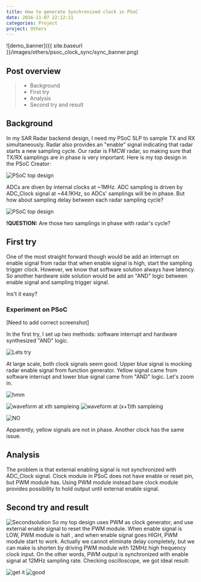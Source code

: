```yaml
---
title: How to generate Synchronized clock in PSoC
date: 2016-11-07 22:12:11
categories: Project
project: Others
---
```


![demo_banner]({{ site.baseurl }}/images/others/psoc_clock_sync/sync_banner.png)

## Post overview
>* Background
>* First try
>* Analysis
>* Second try and result


## Background
In my SAR Radar backend design, I need my PSoC 5LP to sample TX and RX simultaneously. Radar also provides an "enable" signal indicating that radar starts a new sampling cycle. Our radar is FMCW radar, so making sure that TX/RX samplings are in phase is very important. Here is my top design in the PSoC Creator:

![PSoC top design]({{site.baseurl}}/images/others/psoc_clock_sync/psoc_requirement.png)

ADCs are diven by internal clocks at ~1MHz.
ADC sampling is driven by ADC_Clock signal at ~44.1KHz, so ADCs' samplings will be in phase.
But how about sampling delay between each radar sampling cycle?

![PSoC top design]({{site.baseurl}}/images/others/psoc_clock_sync/waveform.png)

**!QUESTION:** Are those two samplings in phase with radar's cycle?

## First try
 
One of the most straight forward though would be add an interrupt on enable signal from radar that when enable signal is high, start the sampling trigger clock. However, we know that software solution always have latency. So another hardware side solution would be add an "AND" logic between enable signal and sampling trigger signal.

Ins't it easy?



### Experiment on PSoC
[Need to add correct screenshot]

In the first try, I set up two methods: software interrupt and hardware synthesized "AND" logic.

![Lets try]({{site.baseurl}}/images/others/psoc_clock_sync/large_scale.png)

At large scale, both clock signals seem good. Upper blue signal is mocking radar enable signal from function generator. Yellow signal came from software interrupt and lower blue signal came from "AND" logic. Let's zoom in.

![hmm]({{site.baseurl}}/images/others/psoc_clock_sync/question.png)

![waveform at xth sampleing]({{site.baseurl}}/images/others/psoc_clock_sync/middle_1.png)
![waveform at (x+1)th sampleing]({{site.baseurl}}/images/others/psoc_clock_sync/middle_2.png)

![NO]({{site.baseurl}}/images/others/psoc_clock_sync/damn.png)

Apparently, yellow signals are not in phase. Another clock has the same issue.

## Analysis
The problem is that external enabling signal is not synchronized with ADC_Clock signal. Clock module in PSoC does not have enable or reset pin, but PWM module has.
Using PWM module instead bare clock module provides possibility to hold output until external enable signal.



## Second try and result
![Secondsolution]({{site.baseurl}}/images/others/psoc_clock_sync/psoc_design.png)
So my top design uses PWM as clock generator, and use external enable signal to reset the PWM module. When enable signal is LOW, PWM module is halt , and when enable signal goes HIGH, PWM module start to work. Actually we cannot eliminate delay completely, but we can make is shorten by driving PWM module with 12MHz high frequency clock input. On the other words, PWM output is synchronized with enable signal at 12MHz sampling rate.
Checking oscilloscope, we got ideal result:

![get it]({{site.baseurl}}/images/others/psoc_clock_sync/final.png)
![good]({{site.baseurl}}/images/others/psoc_clock_sync/good.png)